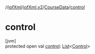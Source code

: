 //[iofXml](../../../index.md)/[iofXml.v2](../index.md)/[CourseData](index.md)/[control](control.md)

# control

[jvm]\
protected open val [control](control.md): [List](https://docs.oracle.com/javase/8/docs/api/java/util/List.html)<[Control](../-control/index.md)>

